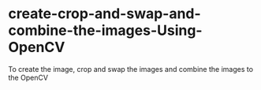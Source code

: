 # create-crop-and-swap-and-combine-the-images-Using-OpenCV
To create the image, crop and swap the images and combine the images to the OpenCV
